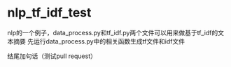 # nlp_tf_idf_test
nlp的一个例子，data_process.py和tf_idf.py两个文件可以用来做基于tf_idf的文本摘要
先运行data_process.py中的相关函数生成tf文件和idf文件

结尾加句话（测试pull request）
